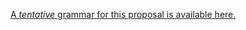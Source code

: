 [A *tentative* grammar for this proposal is available here.](https://giltayar.github.io/proposal-types-as-comments/grammar.html)

